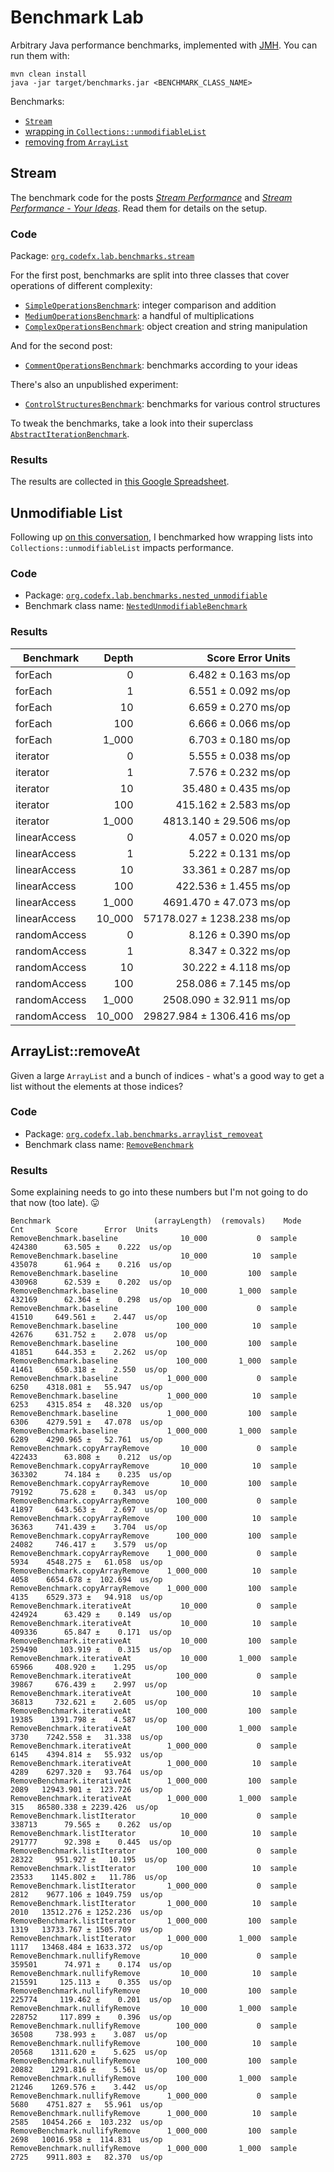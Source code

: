 # Benchmark Lab

Arbitrary Java performance benchmarks, implemented with [JMH](http://openjdk.java.net/projects/code-tools/jmh/).
You can run them with:

    mvn clean install
    java -jar target/benchmarks.jar <BENCHMARK_CLASS_NAME>

Benchmarks:

* [`Stream`](#stream)
* [wrapping in `Collections::unmodifiableList`](#unmodifiablelist)
* [removing from `ArrayList`](#arraylistremoveat)


## Stream

The benchmark code for the posts [_Stream Performance_](http://blog.codefx.org/java/stream-performance/) and [_Stream Performance - Your Ideas_](http://blog.codefx.org/java/stream-performance-your-ideas/).
Read them for details on the setup.

### Code

Package: [`org.codefx.lab.benchmarks.stream`](src/main/java/org/codefx/lab/benchmarks/stream)

For the first post, benchmarks are split into three classes that cover operations of different complexity:

* [`SimpleOperationsBenchmark`](src/main/java/org/codefx/lab/benchmarks/stream/SimpleOperationsBenchmark.java): integer comparison and addition
* [`MediumOperationsBenchmark`](src/main/java/org/codefx/lab/benchmarks/stream/MediumOperationsBenchmark.java): a handful of multiplications
* [`ComplexOperationsBenchmark`](src/main/java/org/codefx/lab/benchmarks/stream/ComplexOperationsBenchmark.java): object creation and string manipulation

And for the second post:

* [`CommentOperationsBenchmark`](src/main/java/org/codefx/lab/benchmarks/stream/CommentOperationsBenchmark.java): benchmarks according to your ideas

There's also an unpublished experiment:
* [`ControlStructuresBenchmark`](src/main/java/org/codefx/lab/benchmarks/stream/ControlStructuresBenchmark.java): benchmarks for various control structures

To tweak the benchmarks, take a look into their superclass [`AbstractIterationBenchmark`](src/main/java/org/codefx/lab/benchmarks/stream/AbstractIterationBenchmark.java).

### Results

The results are collected in [this Google Spreadsheet](https://docs.google.com/spreadsheets/d/1K-y44zFrBWpZXkdaBI80-g_MqJiuphmuZAP6gg6zz_4/edit#gid=1205798000).


## Unmodifiable List

Following up [on this conversation](https://twitter.com/gunnarmorling/status/1081228251094237185), I benchmarked how wrapping lists into `Collections::unmodifiableList` impacts performance.

### Code

* Package: [`org.codefx.lab.benchmarks.nested_unmodifiable`](src/main/java/org/codefx/lab/benchmarks/nested_unmodifiable)
* Benchmark class name: [`NestedUnmodifiableBenchmark`](src/main/java/org/codefx/lab/benchmarks/nested_unmodifiable/NestedUnmodifiableBenchmark.java)

### Results

| Benchmark    |  Depth  |     Score      Error  Units |
| ------------ | -------:| ---------------------------:|
| forEach      |      0  |     6.482 ±    0.163  ms/op |
| forEach      |      1  |     6.551 ±    0.092  ms/op |
| forEach      |     10  |     6.659 ±    0.270  ms/op |
| forEach      |    100  |     6.666 ±    0.066  ms/op |
| forEach      |  1_000  |     6.703 ±    0.180  ms/op |
| iterator     |      0  |     5.555 ±    0.038  ms/op |
| iterator     |      1  |     7.576 ±    0.232  ms/op |
| iterator     |     10  |    35.480 ±    0.435  ms/op |
| iterator     |    100  |   415.162 ±    2.583  ms/op |
| iterator     |  1_000  |  4813.140 ±   29.506  ms/op |
| linearAccess |      0  |     4.057 ±    0.020  ms/op |
| linearAccess |      1  |     5.222 ±    0.131  ms/op |
| linearAccess |     10  |    33.361 ±    0.287  ms/op |
| linearAccess |    100  |   422.536 ±    1.455  ms/op |
| linearAccess |  1_000  |  4691.470 ±   47.073  ms/op |
| linearAccess | 10_000  | 57178.027 ± 1238.238  ms/op |
| randomAccess |      0  |     8.126 ±    0.390  ms/op |
| randomAccess |      1  |     8.347 ±    0.322  ms/op |
| randomAccess |     10  |    30.222 ±    4.118  ms/op |
| randomAccess |    100  |   258.086 ±    7.145  ms/op |
| randomAccess |  1_000  |  2508.090 ±   32.911  ms/op |
| randomAccess | 10_000  | 29827.984 ± 1306.416  ms/op |


## ArrayList::removeAt

Given a large `ArrayList` and a bunch of indices - what's a good way to get a list without the elements at those indices?

### Code

* Package: [`org.codefx.lab.benchmarks.arraylist_removeat`](src/main/java/org/codefx/lab/benchmarks/arraylist_removeat)
* Benchmark class name: [`RemoveBenchmark`](src/main/java/org/codefx/lab/benchmarks/arraylist_removeat/RemoveBenchmark.java)

### Results

Some explaining needs to go into these numbers but I'm not going to do that now (too late). 😛

```
Benchmark                       (arrayLength)  (removals)    Mode     Cnt       Score      Error  Units
RemoveBenchmark.baseline              10_000           0  sample  424380      63.505 ±    0.222  us/op
RemoveBenchmark.baseline              10_000          10  sample  435078      61.964 ±    0.216  us/op
RemoveBenchmark.baseline              10_000         100  sample  430968      62.539 ±    0.202  us/op
RemoveBenchmark.baseline              10_000       1_000  sample  432169      62.364 ±    0.298  us/op
RemoveBenchmark.baseline             100_000           0  sample   41510     649.561 ±    2.447  us/op
RemoveBenchmark.baseline             100_000          10  sample   42676     631.752 ±    2.078  us/op
RemoveBenchmark.baseline             100_000         100  sample   41851     644.353 ±    2.262  us/op
RemoveBenchmark.baseline             100_000       1_000  sample   41461     650.318 ±    2.550  us/op
RemoveBenchmark.baseline           1_000_000           0  sample    6250    4318.081 ±   55.947  us/op
RemoveBenchmark.baseline           1_000_000          10  sample    6253    4315.854 ±   48.320  us/op
RemoveBenchmark.baseline           1_000_000         100  sample    6306    4279.591 ±   47.078  us/op
RemoveBenchmark.baseline           1_000_000       1_000  sample    6289    4290.965 ±   52.761  us/op
RemoveBenchmark.copyArrayRemove       10_000           0  sample  422433      63.808 ±    0.212  us/op
RemoveBenchmark.copyArrayRemove       10_000          10  sample  363302      74.184 ±    0.235  us/op
RemoveBenchmark.copyArrayRemove       10_000         100  sample   79192      75.628 ±    0.343  us/op
RemoveBenchmark.copyArrayRemove      100_000           0  sample   41897     643.563 ±    2.697  us/op
RemoveBenchmark.copyArrayRemove      100_000          10  sample   36363     741.439 ±    3.704  us/op
RemoveBenchmark.copyArrayRemove      100_000         100  sample   24082     746.417 ±    3.579  us/op
RemoveBenchmark.copyArrayRemove    1_000_000           0  sample    5934    4548.275 ±   61.058  us/op
RemoveBenchmark.copyArrayRemove    1_000_000          10  sample    4058    6654.678 ±  102.694  us/op
RemoveBenchmark.copyArrayRemove    1_000_000         100  sample    4135    6529.373 ±   94.918  us/op
RemoveBenchmark.iterativeAt           10_000           0  sample  424924      63.429 ±    0.149  us/op
RemoveBenchmark.iterativeAt           10_000          10  sample  409336      65.847 ±    0.171  us/op
RemoveBenchmark.iterativeAt           10_000         100  sample  259490     103.919 ±    0.315  us/op
RemoveBenchmark.iterativeAt           10_000       1_000  sample   65966     408.920 ±    1.295  us/op
RemoveBenchmark.iterativeAt          100_000           0  sample   39867     676.439 ±    2.997  us/op
RemoveBenchmark.iterativeAt          100_000          10  sample   36813     732.621 ±    2.605  us/op
RemoveBenchmark.iterativeAt          100_000         100  sample   19385    1391.798 ±    4.587  us/op
RemoveBenchmark.iterativeAt          100_000       1_000  sample    3730    7242.558 ±   31.338  us/op
RemoveBenchmark.iterativeAt        1_000_000           0  sample    6145    4394.814 ±   55.932  us/op
RemoveBenchmark.iterativeAt        1_000_000          10  sample    4289    6297.320 ±   93.764  us/op
RemoveBenchmark.iterativeAt        1_000_000         100  sample    2089   12943.901 ±  123.726  us/op
RemoveBenchmark.iterativeAt        1_000_000       1_000  sample     315   86580.338 ± 2239.426  us/op
RemoveBenchmark.listIterator          10_000           0  sample  338713      79.565 ±    0.262  us/op
RemoveBenchmark.listIterator          10_000          10  sample  291777      92.398 ±    0.445  us/op
RemoveBenchmark.listIterator         100_000           0  sample   28322     951.927 ±   10.195  us/op
RemoveBenchmark.listIterator         100_000          10  sample   23533    1145.802 ±   11.786  us/op
RemoveBenchmark.listIterator       1_000_000           0  sample    2812    9677.106 ± 1049.759  us/op
RemoveBenchmark.listIterator       1_000_000          10  sample    2010   13512.276 ± 1252.236  us/op
RemoveBenchmark.listIterator       1_000_000         100  sample    1319   13733.767 ± 1505.709  us/op
RemoveBenchmark.listIterator       1_000_000       1_000  sample    1117   13468.484 ± 1633.372  us/op
RemoveBenchmark.nullifyRemove         10_000           0  sample  359501      74.971 ±    0.174  us/op
RemoveBenchmark.nullifyRemove         10_000          10  sample  215591     125.113 ±    0.355  us/op
RemoveBenchmark.nullifyRemove         10_000         100  sample  225774     119.462 ±    0.201  us/op
RemoveBenchmark.nullifyRemove         10_000       1_000  sample  228752     117.899 ±    0.396  us/op
RemoveBenchmark.nullifyRemove        100_000           0  sample   36508     738.993 ±    3.087  us/op
RemoveBenchmark.nullifyRemove        100_000          10  sample   20568    1311.620 ±    5.625  us/op
RemoveBenchmark.nullifyRemove        100_000         100  sample   20882    1291.816 ±    5.561  us/op
RemoveBenchmark.nullifyRemove        100_000       1_000  sample   21246    1269.576 ±    3.442  us/op
RemoveBenchmark.nullifyRemove      1_000_000           0  sample    5680    4751.827 ±   55.961  us/op
RemoveBenchmark.nullifyRemove      1_000_000          10  sample    2585   10454.266 ±  103.232  us/op
RemoveBenchmark.nullifyRemove      1_000_000         100  sample    2698   10016.958 ±  114.831  us/op
RemoveBenchmark.nullifyRemove      1_000_000       1_000  sample    2725    9911.803 ±   82.370  us/op
```
